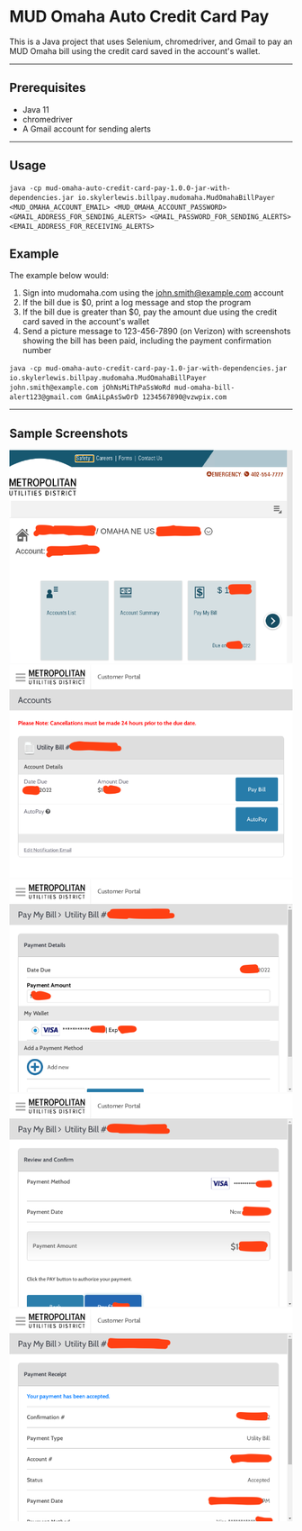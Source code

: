 # MUD Omaha Auto Credit Card Pay

This is a Java project that uses Selenium, chromedriver, and Gmail to pay an MUD Omaha bill using the credit card saved in the account's wallet.

---
## Prerequisites
- Java 11
- chromedriver
- A Gmail account for sending alerts
---

## Usage
`java -cp mud-omaha-auto-credit-card-pay-1.0.0-jar-with-dependencies.jar io.skylerlewis.billpay.mudomaha.MudOmahaBillPayer <MUD_OMAHA_ACCOUNT_EMAIL> <MUD_OMAHA_ACCOUNT_PASSWORD> <GMAIL_ADDRESS_FOR_SENDING_ALERTS> <GMAIL_PASSWORD_FOR_SENDING_ALERTS> <EMAIL_ADDRESS_FOR_RECEIVING_ALERTS>`

## Example
The example below would:
1. Sign into mudomaha.com using the john.smith@example.com account
2. If the bill due is $0, print a log message and stop the program
3. If the bill due is greater than $0, pay the amount due using the credit card saved in the account's wallet
4. Send a picture message to 123-456-7890 (on Verizon) with screenshots showing the bill has been paid, including the payment confirmation number

`java -cp mud-omaha-auto-credit-card-pay-1.0-jar-with-dependencies.jar io.skylerlewis.billpay.mudomaha.MudOmahaBillPayer john.smith@example.com jOhNsMiThPaSsWoRd mud-omaha-bill-alert123@gmail.com GmAiLpAsSwOrD 1234567890@vzwpix.com`

---
## Sample Screenshots

![Step 1](docs/screenshots/Step1.png)
![Step 2](docs/screenshots/Step2.png)
![Step 3](docs/screenshots/Step3.png)
![Step 4](docs/screenshots/Step4.png)
![Step 5](docs/screenshots/Step5.png)